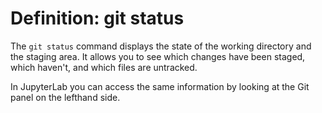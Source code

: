 # Definition: git status

The `git status` command displays the state of the working directory and the staging area. It allows you to see which changes have been staged, which haven't, and which files are untracked.

In JupyterLab you can access the same information by looking at the Git panel on the lefthand side.